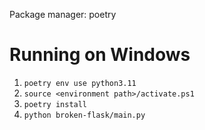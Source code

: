 Package manager: poetry

# Running on Windows

1. `poetry env use python3.11`
1. `source <environment path>/activate.ps1`
1. `poetry install`
1. `python broken-flask/main.py`
